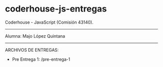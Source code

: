 # coderhouse-js-entregas

Coderhouse - JavaScript (Comisión 43140).

---

Alumna: Majo López Quintana

---

ARCHIVOS DE ENTREGAS:

- Pre Entrega 1: /pre-entrega-1
